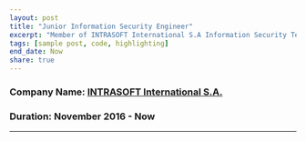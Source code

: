 ```yaml
---
layout: post
title: "Junior Information Security Engineer"
excerpt: "Member of INTRASOFT International S.A Information Security Team located at Athens, Greece"
tags: [sample post, code, highlighting]
end_date: Now
share: true
---
```


### Company Name: [INTRASOFT International S.A.](https://www.intrasoft-intl.com/)

### Duration: November 2016 - Now

---
